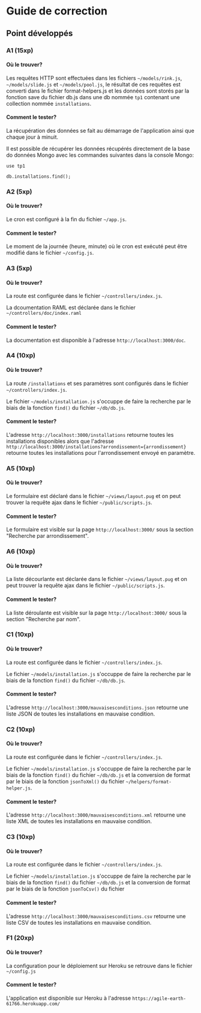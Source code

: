 # Guide de correction
## Point développés
### A1 (15xp)
#### Où le trouver?
Les requêtes HTTP sont effectuées dans les fichiers `~/models/rink.js`, `~/models/slide.js` et `~/models/pool.js`, le résultat de ces requêtes est converti dans le fichier format-helpers.js et les données sont storés par la fonction save du fichier db.js dans une db nommée `tp1` contenant une collection nommée `installations`.
#### Comment le tester?
La récupération des données se fait au démarrage de l'application ainsi que chaque jour à minuit.

Il est possible de récupérer les données récupérés directement de la base do données Mongo avec les commandes suivantes dans la console Mongo:

`use tp1`

`db.installations.find();`
### A2 (5xp)
#### Où le trouver?
Le cron est configuré à la fin du fichier `~/app.js`.
#### Comment le tester?
Le moment de la journée (heure, minute) où le cron est exécuté peut être modifié dans le fichier `~/config.js`.
### A3 (5xp)
#### Où le trouver?
La route est configurée dans le fichier `~/controllers/index.js`.

La dcoumentation RAML est déclarée dans le fichier `~/controllers/doc/index.raml`
#### Comment le tester?
La documentation est disponible à l'adresse `http://localhost:3000/doc`.
### A4 (10xp)
#### Où le trouver?
La route `/installations` et ses paramètres sont configurés dans le fichier `~/controllers/index.js`. 

Le fichier `~/models/installation.js` s'occuppe de faire la recherche par le biais de la fonction `find()` du fichier `~/db/db.js`.
#### Comment le tester?
L'adresse `http://localhost:3000/installations` retourne toutes les installations disponibles alors que l'adresse `http://localhost:3000/installations?arrondissement={arrondissement}` retourne toutes les installations pour l'arrondissement envoyé en paramètre.
### A5 (10xp)
#### Où le trouver?
Le formulaire est déclaré dans le fichier `~/views/layout.pug` et on peut trouver la requête ajax dans le fichier `~/public/scripts.js`.
#### Comment le tester?
Le formulaire est visible sur la page `http://localhost:3000/` sous la section "Recherche par arrondissement".
### A6 (10xp)
#### Où le trouver?
La liste décourlante est déclarée dans le fichier `~/views/layout.pug` et on peut trouver la requête ajax dans le fichier `~/public/scripts.js`.
#### Comment le tester?
La liste déroulante est visible sur la page `http://localhost:3000/` sous la section "Recherche par nom".
### C1 (10xp)
#### Où le trouver?
La route est configurée dans le fichier `~/controllers/index.js`.

Le fichier `~/models/installation.js` s'occuppe de faire la recherche par le biais de la fonction `find()` du fichier `~/db/db.js`.
#### Comment le tester?
L'adresse `http://localhost:3000/mauvaisesconditions.json` retourne une liste JSON de toutes les installations en mauvaise condition.
### C2 (10xp)
#### Où le trouver?
La route est configurée dans le fichier `~/controllers/index.js`.

Le fichier `~/models/installation.js` s'occuppe de faire la recherche par le biais de la fonction `find()` du fichier `~/db/db.js` et la conversion de format par le biais de la fonction `jsonToXml()` du fichier `~/helpers/format-helper.js`.
#### Comment le tester?
L'adresse `http://localhost:3000/mauvaisesconditions.xml` retourne une liste XML de toutes les installations en mauvaise condition.
### C3 (10xp)
#### Où le trouver?
La route est configurée dans le fichier `~/controllers/index.js`.

Le fichier `~/models/installation.js` s'occuppe de faire la recherche par le biais de la fonction `find()` du fichier `~/db/db.js` et la conversion de format par le biais de la fonction `jsonToCsv()` du fichier 
#### Comment le tester?
L'adresse `http://localhost:3000/mauvaisesconditions.csv` retourne une liste CSV de toutes les installations en mauvaise condition.
### F1 (20xp)
#### Où le trouver?
La configuration pour le déploiement sur Heroku se retrouve dans le fichier `~/config.js`
#### Comment le tester?
L'application est disponible sur Heroku à l'adresse `https://agile-earth-61766.herokuapp.com/`